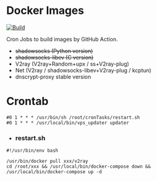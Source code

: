 # Docker Images

[![Build](https://github.com/swoiow/ftw-ci/actions/workflows/main.yml/badge.svg?branch=main)](https://github.com/swoiow/ftw-ci/actions/workflows/ci.yml)

Cron Jobs to build images by GitHub Action.

+ ~~shadowsocks (Python version)~~
+ ~~shadowsocks-libev (C version)~~
+ V2ray (V2ray+Random+upx / ss+V2ray-plug)
+ Net (V2ray / shadowsocks-libev+V2ray-plug / kcptun)
+ dnscrypt-proxy stable version

# Crontab

```
#0 1 * * * /usr/bin/sh /root/cronTasks/restart.sh
#0 1 * * * /usr/local/bin/vps_updater updater
```

+ ### restart.sh

```
#!/usr/bin/env bash

/usr/bin/docker pull xxx/v2ray
cd /root/xxx && /usr/local/bin/docker-compose down && /usr/local/bin/docker-compose up -d
```
